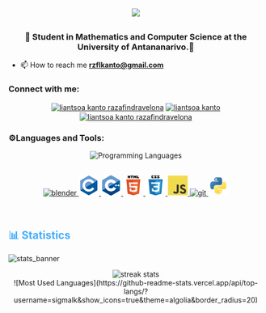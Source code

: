 <h1 align="center">
    <img src="https://readme-typing-svg.herokuapp.com/?font=ubuntu&size=35&center=true&vCenter=true&width=500&height=70&duration=3000&lines=Hi+There!+👋;+I'm+Liantsoa+Kanto;" />
</h1>
<h3 align="center">📌 Student in Mathematics and Computer Science at the University of Antananarivo.📐</h3>

- 📫 How to reach me **rzflkanto@gmail.com**

<h3 align="left">Connect with me:</h3>
<p align="center">
<a href="https://linkedin.com/in/liantsoa-kanto-razafindravelona" target="blank"><img align="center" src="https://raw.githubusercontent.com/rahuldkjain/github-profile-readme-generator/master/src/images/icons/Social/linked-in-alt.svg" alt="liantsoa kanto razafindravelona" height="30" width="40" /></a>
<a href="https://kaggle.com/liantsoak" target="blank"><img align="center" src="https://raw.githubusercontent.com/rahuldkjain/github-profile-readme-generator/master/src/images/icons/Social/kaggle.svg" alt="liantsoa kanto" height="30" width="40" /></a>
<a href="https://fb.com/Liantsoa.k.me" target="blank"><img align="center" src="https://raw.githubusercontent.com/rahuldkjain/github-profile-readme-generator/master/src/images/icons/Social/facebook.svg" alt="liantsoa kanto razafindravelona" height="30" width="40" /></a>
</p>

<h3 align="left">⚙️Languages and Tools:</h3>
<div align="center" style="display:block;">
    <img width="100px" alt="Programming Languages" src="https://user-images.githubusercontent.com/78341798/194531121-47b0119a-ce00-439d-b586-125f86acb098.png"/> 
</div >
<br>
<div align="center">
  
<p align="center"><a href="https://www.blender.org/" target="_blank" rel="noreferrer"> <img src="https://download.blender.org/branding/community/blender_community_badge_white.svg" alt="blender" width="40" height="40"/></a><a href="https://www.cprogramming.com/" target="_blank" rel="noreferrer"> <img src="https://raw.githubusercontent.com/devicons/devicon/master/icons/c/c-original.svg" alt="c" width="40" height="40"/> </a> <a href="https://www.w3schools.com/cpp/" target="_blank" rel="noreferrer"> <img src="https://raw.githubusercontent.com/devicons/devicon/master/icons/cplusplus/cplusplus-original.svg" alt="cplusplus" width="40" height="40"/> </a><a href="https://www.w3.org/html/" target="_blank" rel="noreferrer"> <img src="https://raw.githubusercontent.com/devicons/devicon/master/icons/html5/html5-original-wordmark.svg" alt="html5" width="40" height="40"/> </a><a href="https://www.w3schools.com/css/" target="_blank" rel="noreferrer"> <img src="https://raw.githubusercontent.com/devicons/devicon/master/icons/css3/css3-original-wordmark.svg" alt="css3" width="40" height="40"/></a><a href="https://developer.mozilla.org/en-US/docs/Web/JavaScript" target="_blank" rel="noreferrer"> <img src="https://raw.githubusercontent.com/devicons/devicon/master/icons/javascript/javascript-original.svg" alt="javascript" width="40" height="40"/> </a><a href="https://git-scm.com/" target="_blank" rel="noreferrer"> <img src="https://www.vectorlogo.zone/logos/git-scm/git-scm-icon.svg" alt="git" width="40" height="40"/></a><a href="https://www.python.org" target="_blank" rel="noreferrer"> <img src="https://raw.githubusercontent.com/devicons/devicon/master/icons/python/python-original.svg" alt="python" width="40" height="40"/> </a></p>
  
</div >
<br>
<h2 style="color: #44AEFB">📊 Statistics</h2>

![stats_banner](https://user-images.githubusercontent.com/78341798/194534778-d662496c-ae00-4e8d-ae9b-b90912054e7f.gif)

<div class="stats" align="center">

<img width=390 src="https://github-readme-streak-stats.herokuapp.com/?user=sigmalk&count_private=true&theme=react&border_radius=7" alt="streak stats"/>
<br>
![Most Used Languages](https://github-readme-stats.vercel.app/api/top-langs/?username=sigmalk&show_icons=true&theme=algolia&border_radius=20)


</div>
